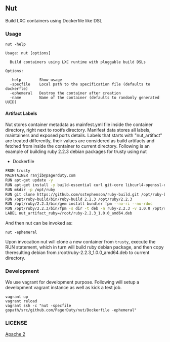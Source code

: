 ## Nut

Build LXC containers using Dockerfile like DSL

### Usage

```
nut -help
```

```
Usage: nut [options]

  Build containers using LXC runtime with pluggable build DSLs

Options:

  -help        Show usage
  -specfile    Local path to the specification file (defaults to dockerfle)
  -ephemeral   Destroy the container after creation
  -name        Name of the container (defaults to randomly generated UUID)
```

#### Artifact  Labels

Nut stores container metadata as mainfest.yml file inside the container
directory, right next to rootfs directory. Manifest data stores all labels,
maintainers and exposed ports details. Labels that starts with "nut_artifact"
are treated differently, their values are considered as build artifacts and
fetched from inside the container to current directory. Following is an example
of building ruby 2.2.3 debian packages for trusty using nut

- Dockerfile
```sh
FROM trusty
MAINTAINER ranjib@pagerduty.com
RUN apt-get update -y
RUN apt-get install -y build-essential curl git-core libcurl4-openssl-dev libffi-dev libreadline-dev libsqlite3-dev libssl-dev libtool libxml2-dev libxslt1-dev libyaml-dev openssh-server python-software-properties sqlite3 wget zlib1g-dev
RUN mkdir -p /opt/ruby
RUN git clone https://github.com/sstephenson/ruby-build.git /opt/ruby-build
RUN /opt/ruby-build/bin/ruby-build 2.2.3 /opt/ruby/2.2.3
RUN /opt/ruby/2.2.3/bin/gem install bundler fpm --no-ri --no-rdoc
RUN /opt/ruby/2.2.3/bin/fpm -s dir -t deb -n ruby-2.2.3 -v 1.0.0 /opt/ruby/2.2.3
LABEL nut_artifact_ruby=/root/ruby-2.2.3_1.0.0_amd64.deb
```
And then nut can be invoked as:
```
nut -ephemeral
```
Upon invocation nut will clone a new container from `trusty`, execute the RUN statement, which in turn will build ruby debian package, and then copy theresulting debian from /root/ruby-2.2.3_1.0.0_amd64.deb to current directory.


### Development

We use vagrant for development purpose. Following will setup a development vagrant instance
as well as kick a test job.

```
vagrant up
vagrant reload
vagrant ssh -c "nut -specfile gopath/src/github.com/PagerDuty/nut/Dockerfile -ephemeral"
```

### LICENSE

[Apache 2](http://www.apache.org/licenses/LICENSE-2.0)
